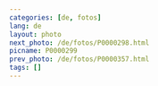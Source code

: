 ```yaml
---
categories: [de, fotos]
lang: de
layout: photo
next_photo: /de/fotos/P0000298.html
picname: P0000299
prev_photo: /de/fotos/P0000357.html
tags: []
---
```

